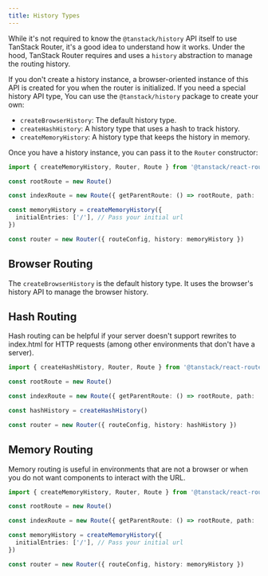 ```yaml
---
title: History Types
---
```


While it's not required to know the `@tanstack/history` API itself to use TanStack Router, it's a good idea to understand how it works. Under the hood, TanStack Router requires and uses a `history` abstraction to manage the routing history.

If you don't create a history instance, a browser-oriented instance of this API is created for you when the router is initialized. If you need a special history API type, You can use the `@tanstack/history` package to create your own:

- `createBrowserHistory`: The default history type.
- `createHashHistory`: A history type that uses a hash to track history.
- `createMemoryHistory`: A history type that keeps the history in memory.

Once you have a history instance, you can pass it to the `Router` constructor:

```ts
import { createMemoryHistory, Router, Route } from '@tanstack/react-router'

const rootRoute = new Route()

const indexRoute = new Route({ getParentRoute: () => rootRoute, path: '/' })

const memoryHistory = createMemoryHistory({
  initialEntries: ['/'], // Pass your initial url
})

const router = new Router({ routeConfig, history: memoryHistory })
```

## Browser Routing

The `createBrowserHistory` is the default history type. It uses the browser's history API to manage the browser history.

## Hash Routing

Hash routing can be helpful if your server doesn't support rewrites to index.html for HTTP requests (among other environments that don't have a server).

```ts
import { createHashHistory, Router, Route } from '@tanstack/react-router'

const rootRoute = new Route()

const indexRoute = new Route({ getParentRoute: () => rootRoute, path: '/' })

const hashHistory = createHashHistory()

const router = new Router({ routeConfig, history: hashHistory })
```

## Memory Routing

Memory routing is useful in environments that are not a browser or when you do not want components to interact with the URL.

```ts
import { createMemoryHistory, Router, Route } from '@tanstack/react-router'

const rootRoute = new Route()

const indexRoute = new Route({ getParentRoute: () => rootRoute, path: '/' })

const memoryHistory = createMemoryHistory({
  initialEntries: ['/'], // Pass your initial url
})

const router = new Router({ routeConfig, history: memoryHistory })
```
